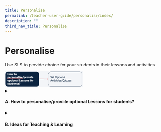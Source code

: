 ```yaml
---
title: Personalise
permalink: /teacher-user-guide/personalise/index/
description: ""
third_nav_title: Personalise
---
```

<h1>Personalise</h1>
<p>Use SLS to provide choice for your students in their lessons and activities.</p>
<img style="width: 50%;" src="/images/2Teacher/Flow-Personalise.png">

<details>
<summary><h4>A. How to personalise/provide optional Lessons for students?</h4></summary>
<ul>
<li><a target="_blank" href="/teacher-user-guide/personalise/set-optional-activities-and-quizzes/">(A1,i) Set Optional Activities &amp; Quizzes</a></li>
</ul>
</details>
<details>
<summary><h4>B. Ideas for Teaching &amp; Learning</h4></summary>
<ul>
<li><a target="_blank" href="/files/Userguide/Downloadable%20Resources/R18_Enhanced_Lesson_Authoring_navigation.pdf">(B1,i) Enhanced Lesson Authoring and Navigation</a></li>
</ul>
</details>